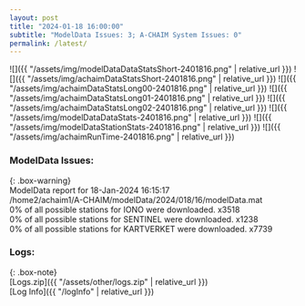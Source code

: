 ```yaml
---
layout: post
title: "2024-01-18 16:00:00"
subtitle: "ModelData Issues: 3; A-CHAIM System Issues: 0"
permalink: /latest/
---
```


![]({{ "/assets/img/modelDataDataStatsShort-2401816.png" | relative_url }})
![]({{ "/assets/img/achaimDataStatsShort-2401816.png" | relative_url }})
![]({{ "/assets/img/achaimDataStatsLong00-2401816.png" | relative_url }})
![]({{ "/assets/img/achaimDataStatsLong01-2401816.png" | relative_url }})
![]({{ "/assets/img/achaimDataStatsLong02-2401816.png" | relative_url }})
![]({{ "/assets/img/modelDataDataStats-2401816.png" | relative_url }})
![]({{ "/assets/img/modelDataStationStats-2401816.png" | relative_url }})
![]({{ "/assets/img/achaimRunTime-2401816.png" | relative_url }})


### ModelData Issues:  
  
{: .box-warning}  
 ModelData report for 18-Jan-2024 16:15:17   
 /home2/achaim1/A-CHAIM/modelData/2024/018/16/modelData.mat   
 0% of all possible stations for IONO were downloaded. x3518   
 0% of all possible stations for SENTINEL were downloaded. x1238   
 0% of all possible stations for KARTVERKET were downloaded. x7739   
  


### Logs:  
  
{: .box-note}  
[Logs.zip]({{ "/assets/other/logs.zip" | relative_url }})  
[Log Info]({{ "/logInfo" | relative_url }})  
